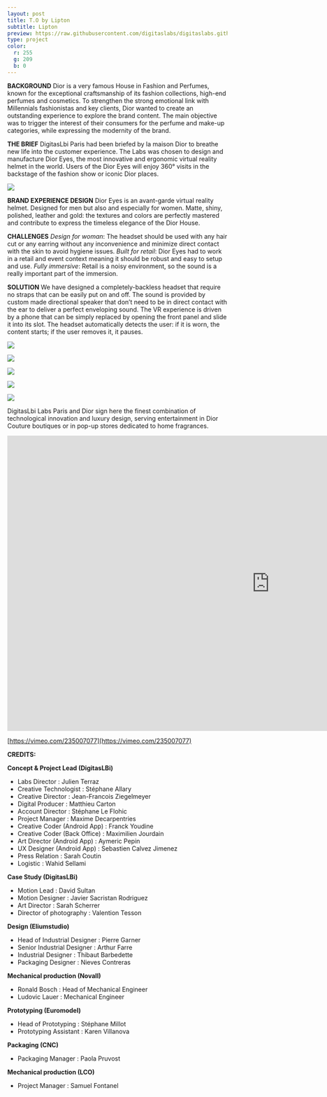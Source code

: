```yaml
---
layout: post
title: T.O by Lipton
subtitle: Lipton
preview: https://raw.githubusercontent.com/digitaslabs/digitaslabs.github.io/master/assets/images/articles/TO%20by%20Lipton/cover.jpg
type: project
color:
  r: 255
  g: 209
  b: 0
---
```


**BACKGROUND**
Dior is a very famous House in Fashion and Perfumes, known for the exceptional craftsmanship of its fashion collections, high-end perfumes and cosmetics. To strengthen the strong emotional link with Millennials fashionistas and key clients, Dior wanted to create an outstanding experience to explore the brand content. The main objective was to trigger the interest of their consumers for the perfume and make-up categories, while expressing the modernity of the brand.

**THE BRIEF**
DigitasLbi Paris had been briefed by la maison Dior to breathe new life into the customer experience. The Labs was chosen to design and manufacture Dior Eyes, the most innovative and ergonomic virtual reality helmet in the world. Users of the Dior Eyes will enjoy 360° visits in the backstage of the fashion show or iconic Dior places.


![](http://targz.fr/digitaslabparis.com/img/doir_eyesv2/05.jpg)


**BRAND EXPERIENCE DESIGN**
Dior Eyes is an avant-garde virtual reality helmet. Designed for men but also and especially for women. Matte, shiny, polished, leather and gold: the textures and colors are perfectly mastered and contribute to express the timeless elegance of the Dior House.

**CHALLENGES**
*Design for woman*: The headset should be used with any hair cut or any earring without any inconvenience and minimize direct contact with the skin to avoid hygiene issues.
*Built for retail*: Dior Eyes had to work in a retail and event context meaning it should be robust and easy to setup and use.
*Fully immersive*: Retail is a noisy environment, so the sound is a really important part of the immersion.

**SOLUTION**
We have designed a completely-backless headset that require no straps that can be easily put on and off.  The sound is provided by custom made directional speaker that don’t need to be in direct contact with the ear to deliver a perfect enveloping sound. The VR experience is driven by a phone that can be simply replaced by opening the front panel and slide it into its slot.
The headset automatically detects the user: if it is worn, the content starts; if the user removes it, it pauses.


![](http://targz.fr/digitaslabparis.com/img/doir_eyesv2/04.jpg)

![](http://targz.fr/digitaslabparis.com/img/doir_eyesv2/02.jpg)

![](http://targz.fr/digitaslabparis.com/img/doir_eyesv2/06.jpg)

![](http://targz.fr/digitaslabparis.com/img/doir_eyesv2/07.jpg)

![](http://targz.fr/digitaslabparis.com/img/doir_eyesv2/08.jpg)


DigitasLbi Labs Paris and Dior sign here the finest combination of technological innovation and luxury design, serving entertainment in Dior Couture boutiques or in pop-up stores dedicated to home fragrances.


<iframe src="https://player.vimeo.com/video/235007077" width="1200" height="675" frameborder="0" webkitallowfullscreen mozallowfullscreen allowfullscreen class="uk-responsive-width"></iframe>


[https://vimeo.com/235007077](https://vimeo.com/235007077)

**CREDITS:**

**Concept & Project Lead (DigitasLBi)**

- Labs Director : Julien Terraz
- Creative Technologist : Stéphane Allary
- Creative Director : Jean-Francois Ziegelmeyer
- Digital Producer : Matthieu Carton
- Account Director : Stéphane Le Flohic
- Project Manager : Maxime Decarpentries
- Creative Coder (Android App) : Franck Youdine
- Creative Coder (Back Office) : Maximilien Jourdain
- Art Director (Android App) : Aymeric Pepin
- UX Designer (Android App) : Sebastien Calvez Jimenez
- Press Relation : Sarah Coutin
- Logistic : Wahid Sellami

**Case Study (DigitasLBi)**

- Motion Lead : David Sultan
- Motion Designer : Javier Sacristan Rodriguez
- Art Director : Sarah Scherrer
- Director of photography : Valention Tesson

**Design (Eliumstudio)**

- Head of Industrial Designer : Pierre Garner
- Senior Industrial Designer : Arthur Farre
- Industrial Designer : Thibaut Barbedette
- Packaging Designer : Nieves Contreras

**Mechanical production (Novall)**

- Ronald Bosch : Head of Mechanical Engineer
- Ludovic Lauer : Mechanical Engineer

**Prototyping (Euromodel)**

- Head of Prototyping : Stéphane Millot
- Prototyping Assistant : Karen Villanova

**Packaging (CNC)**

- Packaging Manager : Paola Pruvost

**Mechanical production (LCO)**

- Project Manager : Samuel Fontanel
